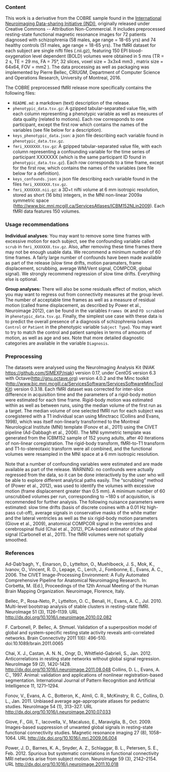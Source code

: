 ### Content
This work is a derivative from the COBRE sample found in the [International Neuroimaging Data-sharing Initiative (INDI)](http://fcon_1000.projects.nitrc.org/indi/retro/cobre.html), originally released under Creative Commons -- Attribution Non-Commercial. It includes preprocessed resting-state functional magnetic resonance images for 72 patients diagnosed with schizophrenia (58 males, age range = 18-65 yrs) and 74 healthy controls (51 males, age range = 18-65 yrs). The fMRI dataset for each subject are single nifti files (.nii.gz), featuring 150 EPI blood-oxygenation level dependent (BOLD) volumes were obtained in 5 mns (TR = 2 s, TE = 29 ms, FA = 75°, 32 slices, voxel size = 3x3x4 mm3 , matrix size = 64x64, FOV = mm2 ). The data processing as well as packaging was implemented by Pierre Bellec, CRIUGM, Department of Computer Science and Operations Research, University of Montreal, 2016. 

The COBRE preprocessed fMRI release more specifically contains the following files:
* `README.md`: a markdown (text) description of the release.
* `phenotypic_data.tsv.gz`: A gzipped tabular-separated value file, with each column representing a phenotypic variable as well as measures of data quality (related to motions). Each row corresponds to one participant, except the first row which contains the names of the variables (see file below for a description).
* `keys_phenotypic_data.json`: a json file describing each variable found in `phenotypic_data.tsv.gz`.
* `fmri_XXXXXXX.tsv.gz`: A gzipped tabular-separated value file, with each column representing a confounding variable for the time series of participant XXXXXXX (which is the same participant ID found in `phenotypic_data.tsv.gz`). Each row corresponds to a time frame, except for the first row, which contains the names of the variables (see file below for a definition).
* `keys_confounds.json`: a json file describing each variable found in the files `fmri_XXXXXXX.tsv.gz`.
* `fmri_XXXXXXX.nii.gz`: a 3D+t nifti volume at 6 mm isotropic resolution, stored as short (16 bits) integers, in the MNI non-linear 2009a symmetric space
(http://www.bic.mni.mcgill.ca/ServicesAtlases/ICBM152NLin2009). Each fMRI data features 150 volumes. 

### Usage recommendations
**Individual analyses**: You may want to remove some time frames with excessive motion for each subject, see the confounding variable called `scrub` in `fmri_XXXXXXX.tsv.gz`. Also, after removing these time frames there may not be enough usable data. We recommend a minimum number of 60 time frames. A fairly large number of confounds have been made available as part of the release (slow time drifts, motion paramaters, frame displacement, scrubbing, average WM/Vent signal, COMPCOR, global signal). We strongly recommend regression of slow time drifts. Everything else is optional. 

**Group analyses:** There will also be some residuals effect of motion, which you may want to regress out from connectivity measures at the group level. The number of acceptable time frames as well as a measure of residual motion (called frame displacement, as described by Power et al., Neuroimage 2012), can be found in the variables `Frames OK` and `FD scrubbed` in `phenotypic_data.tsv.gz`. Finally, the simplest use case with these data is to predict the overall presence of a diagnosis of schizophrenia (values `Control` or `Patient` in the phenotypic variable `Subject Type`). You may want to try to match the control and patient samples in terms of amounts of motion, as well as age and sex. Note that more detailed diagnostic categories are available in the variable `Diagnosis`. 

### Preprocessing
The datasets were analysed using the NeuroImaging Analysis Kit (NIAK https://github.com/SIMEXP/niak) version 0.17, under CentOS version 6.3 with Octave(http://gnu.octave.org) version 4.0.2 and the Minc toolkit (http://www.bic.mni.mcgill.ca/ServicesSoftware/ServicesSoftwareMincToolKit) version 0.3.18.
Each fMRI dataset was corrected for inter-slice difference in acquisition time and the parameters of a rigid-body motion were estimated for each time frame. Rigid-body motion was estimated within as well as between runs, using the median volume of the first run as a target. The median volume of one selected fMRI run for each subject was coregistered with a T1 individual scan using Minctracc (Collins and Evans, 1998), which was itself non-linearly transformed to the Montreal Neurological Institute (MNI) template (Fonov et al., 2011) using the CIVET pipeline (Ad-Dabbagh et al., 2006). The MNI  symmetric template was generated from the ICBM152 sample of 152 young adults, after 40 iterations of non-linear coregistration. The rigid-body
transform, fMRI-to-T1 transform and T1-to-stereotaxic transform were all combined, and the functional volumes were resampled in the MNI space at a 6 mm isotropic resolution. 

Note that a number of confounding variables were estimated and are made available as part of the release. WARNING: no confounds were actually regressed from the data, so it can be done interactively by the user who will be able to explore different analytical paths easily. The “scrubbing” method of (Power et al., 2012), was used to identify the volumes with excessive motion (frame displacement greater than 0.5 mm). A minimum number of 60 unscrubbed volumes per run, corresponding to ~180 s of acquisition, is recommended for further analysis. The following nuisance parameters were estimated: slow time drifts (basis of discrete cosines with a 0.01 Hz high-pass cut-off), average signals in conservative masks of the white matter and the lateral ventricles as well as the six rigid-body motion parameters (Giove et al., 2009), anatomical COMPCOR signal in the ventricles and cerebrospinal fluid (Chai et al., 2012), PCA-based estimator of the global signal (Carbonell et al., 2011). The fMRI volumes were not spatially smoothed.

### References
Ad-Dab’bagh, Y., Einarson, D., Lyttelton, O., Muehlboeck, J. S., Mok, K., Ivanov, O., Vincent, R. D., Lepage, C., Lerch, J., Fombonne, E., Evans, A. C., 2006. The CIVET Image-Processing Environment: A Fully Automated Comprehensive Pipeline for Anatomical Neuroimaging Research. In: Corbetta, M. (Ed.), Proceedings of the 12th Annual Meeting of the Human Brain Mapping Organization. Neuroimage, Florence, Italy.

Bellec, P., Rosa-Neto, P., Lyttelton, O. C., Benali, H., Evans, A. C., Jul. 2010. Multi-level bootstrap analysis of stable clusters in resting-state fMRI. NeuroImage 51 (3), 1126–1139. URL http://dx.doi.org/10.1016/j.neuroimage.2010.02.082

F. Carbonell, P. Bellec, A. Shmuel. Validation of a superposition model of global and system-specific resting state activity reveals anti-correlated networks. Brain Connectivity 2011 1(6): 496-510. doi:10.1089/brain.2011.0065

Chai, X. J., Castan, A. N. N., Ongr, D., Whitfield-Gabrieli, S., Jan. 2012. Anticorrelations in resting state networks without global signal regression. NeuroImage 59 (2), 1420-1428. http://dx.doi.org/10.1016/j.neuroimage.2011.08.048
Collins, D. L., Evans, A. C., 1997. Animal: validation and applications of nonlinear registration-based segmentation. International Journal of Pattern Recognition and Artificial Intelligence 11, 1271–1294.

Fonov, V., Evans, A. C., Botteron, K., Almli, C. R., McKinstry, R. C., Collins, D. L., Jan. 2011. Unbiased average age-appropriate atlases for pediatric studies. NeuroImage 54 (1), 313–327.
URL http://dx.doi.org/10.1016/j.neuroimage.2010.07.033

Giove, F., Gili, T., Iacovella, V., Macaluso, E., Maraviglia, B., Oct. 2009. Images-based suppression of unwanted global signals in resting-state functional connectivity studies. Magnetic resonance imaging 27 (8), 1058–1064. URL http://dx.doi.org/10.1016/j.mri.2009.06.004

Power, J. D., Barnes, K. A., Snyder, A. Z., Schlaggar, B. L., Petersen, S. E., Feb. 2012. Spurious but systematic correlations in functional connectivity MRI networks arise from subject motion. NeuroImage 59 (3), 2142–2154. URL http://dx.doi.org/10.1016/j.neuroimage.2011.10.018
